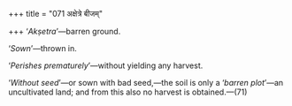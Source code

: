 +++
title = "071 अक्षेत्रे बीजम्"

+++
‘*Akṣetra*’—barren ground.

‘*Sown*’—thrown in.

‘*Perishes prematurely*’—without yielding any harvest.

‘*Without seed*’—or sown with bad seed,—the soil is only a ‘*barren
plot*’—an uncultivated land; and from this also no harvest is
obtained.—(71)


